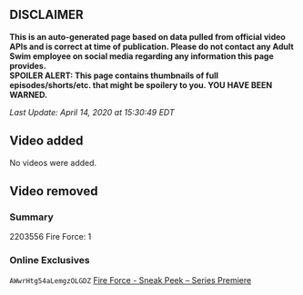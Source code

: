 ## DISCLAIMER
**This is an auto-generated page based on data pulled from official video APIs and is correct at time of publication. Please do not contact any Adult Swim employee on social media regarding any information this page provides.**  
**SPOILER ALERT: This page contains thumbnails of full episodes/shorts/etc. that might be spoilery to you. YOU HAVE BEEN WARNED.**  

_Last Update: April 14, 2020 at 15:30:49 EDT_
## Video added
No videos were added.  
## Video removed
### Summary
2203556 Fire Force: 1  
### Online Exclusives
`AWwrHtg54aLemgzOLGDZ` [Fire Force - Sneak Peek – Series Premiere](https://www.adultswim.com/videos/fire-force/sneak-peek-series-premiere)  
